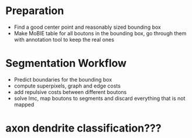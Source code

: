 # Preparation

- Find a good center point and reasonably sized bounding box
- Make MoBIE table for all boutons in the bounding box, go through them with annotation tool to keep the real ones

# Segmentation Workflow

- Predict boundaries for the bounding box
- compute superpixels, graph and edge costs
- add repulsive costs between different boutons
- solve lmc, map boutons to segments and discard everything that is not mapped


# axon dendrite classification???
